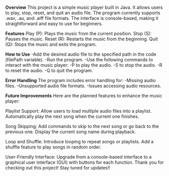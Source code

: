 **Overview**
This project is a simple music player built in Java. It allows users to play, stop, reset, and quit an audio file. The program currently supports .wav, .au, and .aiff file formats. The interface is console-based, making it straightforward and easy to use for beginners.

**Features**
Play (P): Plays the music from the current position.
Stop (S): Pauses the music.
Reset (R): Restarts the music from the beginning.
Quit (Q): Stops the music and exits the program.

**How to Use**
-Add the desired audio file to the specified path in the code (filePath variable).
-Run the program.
-Use the following commands to interact with the music player:
  -P to play the audio.
  -S to stop the audio.
  -R to reset the audio.
  -Q to quit the program.

**Error Handling**
The program includes error handling for:
  -Missing audio files.
  -Unsupported audio file formats.
  -Issues accessing audio resources.

**Future Improvements**
Here are the planned features to enhance the music player:

Playlist Support:
  Allow users to load multiple audio files into a playlist.
  Automatically play the next song when the current one finishes.

Song Skipping:
  Add commands to skip to the next song or go back to the previous one.
  Display the current song name during playback.

Loop and Shuffle:
  Introduce looping to repeat songs or playlists.
  Add a shuffle feature to play songs in random order.

User-Friendly Interface:
  Upgrade from a console-based interface to a graphical user interface (GUI) with buttons for each function.
Thank you for checking out this project! Stay tuned for updates!!
